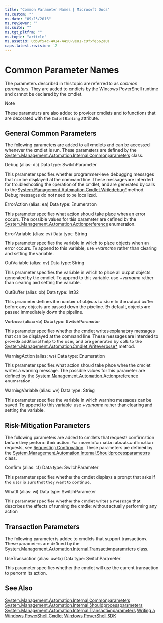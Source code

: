 ```yaml
---
title: "Common Parameter Names | Microsoft Docs"
ms.custom: ""
ms.date: "09/13/2016"
ms.reviewer: ""
ms.suite: ""
ms.tgt_pltfrm: ""
ms.topic: "article"
ms.assetid: 0db9f54c-4014-4450-9e81-c9f5fe562a0e
caps.latest.revision: 12
---
```

# Common Parameter Names
The parameters described in this topic are referred to as *common parameters*. They are added to cmdlets by the Windows PowerShell runtime and cannot be declared by the cmdlet.

> [!NOTE]
>  These parameters are also added to provider cmdlets and to functions that are decorated with the `CmdletBinding` attribute.

## General Common Parameters
 The following parameters are added to all cmdlets and can be accessed whenever the cmdlet is run. These parameters are defined by the [System.Management.Automation.Internal.Commonparameters](/dotnet/api/System.Management.Automation.Internal.CommonParameters) class.

 Debug (alias: db)
 Data type: SwitchParameter

 This parameter specifies whether programmer-level debugging messages that can be displayed at the command line. These messages are intended for troubleshooting the operation of the cmdlet, and are generated by calls to the [System.Management.Automation.Cmdlet.Writedebug*](/dotnet/api/System.Management.Automation.Cmdlet.WriteDebug) method. Debug messages do not need to be localized.

 ErrorAction (alias: ea)
 Data type: Enumeration

 This parameter specifies what action should take place when an error occurs. The possible values for this parameter are defined by the [System.Management.Automation.Actionpreference](/dotnet/api/System.Management.Automation.ActionPreference) enumeration.

 ErrorVariable (alias: ev)
 Data type: String

 This parameter specifies the variable in which to place objects when an error occurs. To append to this variable, use +*varname* rather than clearing and setting the variable.

 OutVariable (alias: ov)
 Data type: String

 This parameter specifies the variable in which to place all output objects generated by the cmdlet. To append to this variable, use +*varname* rather than clearing and setting the variable.

 OutBuffer (alias: ob)
 Data type: Int32

 This parameter defines the number of objects to store in the output buffer before any objects are passed down the pipeline. By default, objects are passed immediately down the pipeline.

 Verbose (alias: vb)
 Data type: SwitchParameter

 This parameter specifies whether the cmdlet writes explanatory messages that can be displayed at the command line. These messages are intended to provide additional help to the user, and are generated by calls to the [System.Management.Automation.Cmdlet.Writeverbose*](/dotnet/api/System.Management.Automation.Cmdlet.WriteVerbose) method.

 WarningAction (alias: wa)
 Data type: Enumeration

 This parameter specifies what action should take place when the cmdlet writes a warning message. The possible values for this parameter are defined by the [System.Management.Automation.Actionpreference](/dotnet/api/System.Management.Automation.ActionPreference) enumeration.

 WarningVariable (alias: wv)
 Data type: String

 This parameter specifies the variable in which warning messages can be saved. To append to this variable, use +*varname* rather than clearing and setting the variable.

## Risk-Mitigation Parameters
 The following parameters are added to cmdlets that requests confirmation before they perform their action. For more information about confirmation requests, see [Requesting Confirmation](./requesting-confirmation-from-cmdlets.md). These parameters are defined by the [System.Management.Automation.Internal.Shouldprocessparameters](/dotnet/api/System.Management.Automation.Internal.ShouldProcessParameters) class.

 Confirm (alias: cf)
 Data type: SwitchParameter

 This parameter specifies whether the cmdlet displays a prompt that asks if the user is sure that they want to continue.

 WhatIf (alias: wi)
 Data type: SwitchParameter

 This parameter specifies whether the cmdlet writes a message that describes the effects of running the cmdlet without actually performing any action.

## Transaction Parameters
 The following parameter is added to cmdlets that support transactions. These parameters are defined by the [System.Management.Automation.Internal.Transactionparameters](/dotnet/api/System.Management.Automation.Internal.TransactionParameters) class.

 UseTransaction (alias: usetx)
 Data type: SwitchParameter

 This parameter specifies whether the cmdlet will use the current transaction to perform its action.

## See Also
 [System.Management.Automation.Internal.Commonparameters](/dotnet/api/System.Management.Automation.Internal.CommonParameters)
 [System.Management.Automation.Internal.Shouldprocessparameters](/dotnet/api/System.Management.Automation.Internal.ShouldProcessParameters)
 [System.Management.Automation.Internal.Transactionparameters](/dotnet/api/System.Management.Automation.Internal.TransactionParameters)
 [Writing a Windows PowerShell Cmdlet](./writing-a-windows-powershell-cmdlet.md)
 [Windows PowerShell SDK](../windows-powershell-reference.md)
